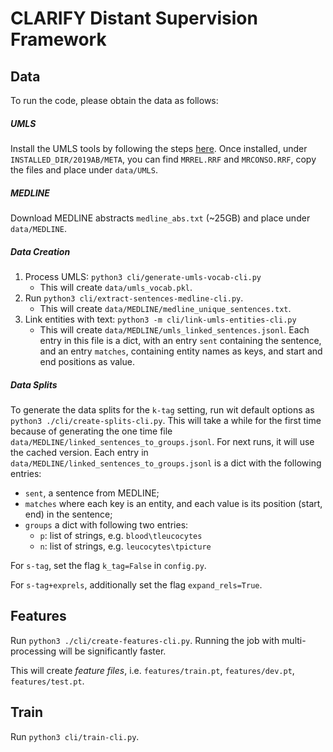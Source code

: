 # CLARIFY Distant Supervision Framework

## Data
To run the code, please obtain the data as follows:

##### UMLS
Install the UMLS tools by following the steps [here](http://blog.appliedinformaticsinc.com/getting-started-with-metamorphosys-the-umls-installation-tool/). Once installed, under `INSTALLED_DIR/2019AB/META`, you can find `MRREL.RRF` and `MRCONSO.RRF`, copy the files and place under `data/UMLS`.

##### MEDLINE

Download MEDLINE abstracts `medline_abs.txt` (~25GB) and place under `data/MEDLINE`.

##### Data Creation

1. Process UMLS: `python3 cli/generate-umls-vocab-cli.py`
   - This will create `data/umls_vocab.pkl`.
2. Run `python3 cli/extract-sentences-medline-cli.py`.
   - This will create `data/MEDLINE/medline_unique_sentences.txt`.
3. Link entities with text: `python3 -m cli/link-umls-entities-cli.py`
   - This will create `data/MEDLINE/umls_linked_sentences.jsonl`.
     Each entry in this file is a dict, with an entry `sent` containing the sentence, and an entry `matches`,
     containing entity names as keys, and start and end positions as value.

##### Data Splits

To generate the data splits for the `k-tag` setting, run wit default options as `python3 ./cli/create-splits-cli.py`.
This will take a while for the first time because of generating the one time file `data/MEDLINE/linked_sentences_to_groups.jsonl`.
For next runs, it will use the cached version.
Each entry in `data/MEDLINE/linked_sentences_to_groups.jsonl` is a dict with the following entries:
   - `sent`, a sentence from MEDLINE;
   - `matches` where each key is an entity, and each value is its position (start, end) in the sentence;
   - `groups` a dict with following two entries:
      - `p`: list of strings, e.g. `blood\tleucocytes`
      - `n`: list of strings, e.g. `leucocytes\tpicture`

For `s-tag`, set the flag `k_tag=False` in `config.py`.

For `s-tag+exprels`, additionally set the flag `expand_rels=True`.

## Features

Run `python3 ./cli/create-features-cli.py`. Running the job with multi-processing will be significantly faster.

This will create *feature files*, i.e. `features/train.pt`, `features/dev.pt`, `features/test.pt`.

## Train

Run `python3 cli/train-cli.py`.
